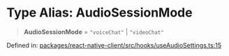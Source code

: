 # Type Alias: AudioSessionMode

> **AudioSessionMode** = `"voiceChat"` \| `"videoChat"`

Defined in: [packages/react-native-client/src/hooks/useAudioSettings.ts:15](https://github.com/fishjam-cloud/mobile-client-sdk/blob/76d05a6e62b137b02043a8a00ca762ff218a64b5/packages/react-native-client/src/hooks/useAudioSettings.ts#L15)
